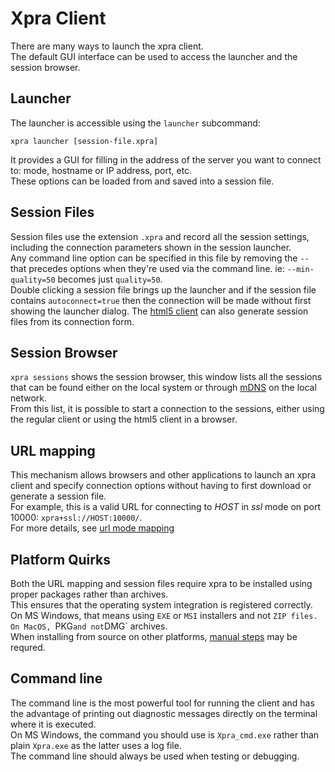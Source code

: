 # Xpra Client

There are many ways to launch the xpra client.  
The default GUI interface can be used to access the launcher and the session browser.

## Launcher
The launcher is accessible using the `launcher` subcommand:
```shell
xpra launcher [session-file.xpra]
```
It provides a GUI for filling in the address of the server you want to connect to: mode, hostname or IP address, port, etc.  
These options can be loaded from and saved into a session file.

## Session Files
Session files use the extension `.xpra` and record all the session settings, including the connection parameters shown in the session launcher.  
Any command line option can be specified in this file by removing the `--` that precedes options when they're used via the command line.
ie: `--min-quality=50` becomes just `quality=50`.  
Double clicking a session file brings up the launcher and if the session file contains `autoconnect=true` then the connection will be made without first showing the launcher dialog.
The [html5 client](https://github.com/Xpra-org/xpra-html5) can also generate session files from its connection form.

## Session Browser
`xpra sessions` shows the session browser, this window lists all the sessions that can be found either on the local system or through [mDNS](../Network/Multicast-DNS.md) on the local network.  
From this list, it is possible to start a connection to the sessions, either using the regular client or using the html5 client in a browser. 

## URL mapping
This mechanism allows browsers and other applications to launch an xpra client and specify connection options without having to first download or generate a session file.  
For example, this is a valid URL for connecting to _HOST_ in _ssl_ mode on port 10000: `xpra+ssl://HOST:10000/`.  
For more details, see [url mode mapping](https://github.com/Xpra-org/xpra/issues/1894#issue-792112051)

## Platform Quirks
Both the URL mapping and session files require xpra to be installed using proper packages rather than archives.  
This ensures that the operating system integration is registered correctly.  
On MS Windows, that means using `EXE` or `MSI` installers and not `ZIP files. On MacOS, `PKG` and not `DMG` archives.  
When installing from source on other platforms, [manual steps](https://github.com/Xpra-org/xpra/issues/1894#issuecomment-765501182) may be requred.

## Command line
The command line is the most powerful tool for running the client and has the advantage of printing out diagnostic messages directly
on the terminal where it is executed.  
On MS Windows, the command you should use is `Xpra_cmd.exe` rather than plain `Xpra.exe` as  the latter uses a log file.  
The command line should always be used when testing or debugging.
